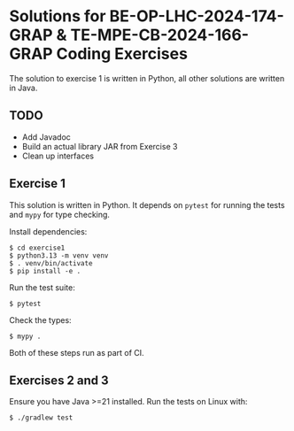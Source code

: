 # Solutions for BE-OP-LHC-2024-174-GRAP & TE-MPE-CB-2024-166-GRAP Coding Exercises

The solution to exercise 1 is written in Python, all other solutions are
written in Java.

## TODO

* Add Javadoc
* Build an actual library JAR from Exercise 3
* Clean up interfaces

## Exercise 1

This solution is written in Python. It depends on `pytest` for running the
tests and `mypy` for type checking.

Install dependencies:

```
$ cd exercise1
$ python3.13 -m venv venv
$ . venv/bin/activate
$ pip install -e .
```

Run the test suite:

```
$ pytest
```

Check the types:

```
$ mypy .
```

Both of these steps run as part of CI.

## Exercises 2 and 3

Ensure you have Java >=21 installed. Run the tests on Linux with:

```
$ ./gradlew test
```
